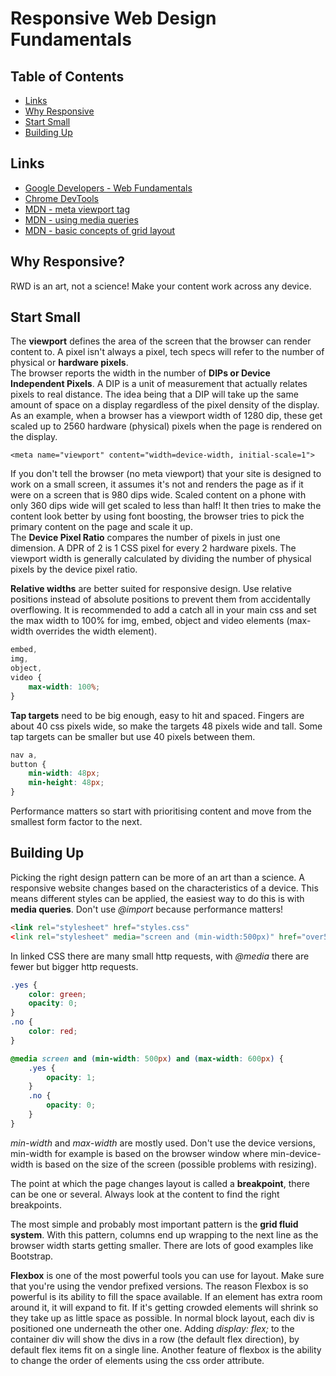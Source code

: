 # Responsive Web Design Fundamentals

## Table of Contents
* [Links](#links)
* [Why Responsive](#why-responsive?)
* [Start Small](#start-small)
* [Building Up](#building-up)

## Links
* [Google Developers - Web Fundamentals](https://developers.google.com/web/fundamentals/)
* [Chrome DevTools](https://developers.google.com/web/tools/chrome-devtools/)
* [MDN - meta viewport tag](https://developer.mozilla.org/en-US/docs/Mozilla/Mobile/Viewport_meta_tag)
* [MDN - using media queries](https://developer.mozilla.org/en-US/docs/Web/CSS/Media_Queries/Using_media_queries)
* [MDN - basic concepts of grid layout](https://developer.mozilla.org/en-US/docs/Web/CSS/CSS_Grid_Layout/Basic_Concepts_of_Grid_Layout)

## Why Responsive?
RWD is an art, not a science!
Make your content work across any device.

## Start Small
The **viewport** defines the area of the screen that the browser can render content to.
A pixel isn't always a pixel, tech specs will refer to the number of physical or **hardware pixels**.  
The browser reports the width in the number of **DIPs or Device Independent Pixels**. A DIP is a unit of measurement that actually relates pixels to real distance. The idea being that a DIP will take up the same amount of space on a display regardless of the pixel density of the display. As an example, when a browser has a viewport width of 1280 dip, these get scaled up to 2560 hardware (physical) pixels when the page is rendered on the display.  

`<meta name="viewport" content="width=device-width, initial-scale=1">`

If you don't tell the browser (no meta viewport) that your site is designed to work on a small screen, it assumes it's not and renders the page as if it were on a screen that is 980 dips wide. Scaled content on a phone with only 360 dips wide will get scaled to less than half! It then tries to make the content look better by using font boosting, the browser tries to pick the primary content on the page and scale it up.  
The **Device Pixel Ratio** compares the number of pixels in just one dimension. A DPR of 2 is 1 CSS pixel for every 2 hardware pixels. The viewport width is generally calculated by dividing the number of physical pixels by the device pixel ratio.

**Relative widths** are better suited for responsive design. Use relative positions instead of absolute positions to prevent them from accidentally overflowing.
It is recommended to add a catch all in your main css and set the max width to 100% for img, embed, object and video elements (max-width overrides the width element).

```CSS
embed,
img,
object,
video {
    max-width: 100%;
}
```

**Tap targets** need to be big enough, easy to hit and spaced. Fingers are about 40 css pixels wide, so make the targets 48 pixels wide and tall. Some tap targets can be smaller but use 40 pixels between them.

```CSS
nav a,
button {
    min-width: 48px;
    min-height: 48px;
}
```

Performance matters so start with prioritising content and move from the smallest form factor to the next.

## Building Up
Picking the right design pattern can be more of an art than a science. A responsive website changes based on the characteristics of a device. This means different styles can be applied, the easiest way to do this is with **media queries**. Don't use *@import* because performance matters!

```HTML
<link rel="stylesheet" href="styles.css"
<link rel="stylesheet" media="screen and (min-width:500px)" href="over500.css">
```

In linked CSS there are many small http requests, with *@media* there are fewer but bigger http requests.

```CSS
.yes {
    color: green;
    opacity: 0;
}
.no {
    color: red;
}

@media screen and (min-width: 500px) and (max-width: 600px) {
    .yes {
        opacity: 1;
    }
    .no {
        opacity: 0;
    }
}
```

*min-width* and *max-width* are mostly used. Don't use the device versions, min-width for example is based on the browser window where min-device-width is based on the size of the screen (possible problems with resizing).

The point at which the page changes layout is called a **breakpoint**, there can be one or several. Always look at the content to find the right breakpoints.

The most simple and probably most important pattern is the **grid fluid system**. With this pattern, columns end up wrapping to the next line as the browser width starts getting smaller. There are lots of good examples like Bootstrap.

**Flexbox** is one of the most powerful tools you can use for layout. Make sure that you're using the vendor prefixed versions. The reason Flexbox is so powerful is its ability to fill the space available. If an element has extra room around it, it will expand to fit. If it's getting crowded elements will shrink so they take up as little space as possible.
In normal block layout, each div is positioned one underneath the other one. Adding *display: flex;* to the container div will show the divs in a row (the default flex direction), by default flex items fit on a single line.
Another feature of flexbox is the ability to change the order of elements using the css order attribute.
